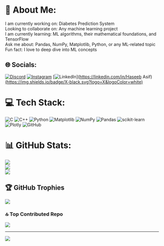 # 💫 About Me:
I am currently working on: Diabetes Prediction System<br>Looking to collaborate on: Any machine learning project<br>I am currently learning: ML algorithms, their mathematical foundations, and TensorFlow<br>Ask me about: Pandas, NumPy, Matplotlib, Python, or any ML-related topic<br>Fun fact: I love to deep dive into ML concepts


## 🌐 Socials:
[![Discord](https://img.shields.io/badge/Discord-%237289DA.svg?logo=discord&logoColor=white)](https://discord.gg/https://discord.gg/j88G4scm) [![Instagram](https://img.shields.io/badge/Instagram-%23E4405F.svg?logo=Instagram&logoColor=white)](https://instagram.com/haseebb_asif) [![LinkedIn](https://img.shields.io/badge/LinkedIn-%230077B5.svg?logo=linkedin&logoColor=white)](https://linkedin.com/in/Haseeb Asif) [(https://img.shields.io/badge/X-black.svg?logo=X&logoColor=white)](https://x.com/haseebreyli) 

# 💻 Tech Stack:
![C](https://img.shields.io/badge/c-%2300599C.svg?style=for-the-badge&logo=c&logoColor=white) ![C++](https://img.shields.io/badge/c++-%2300599C.svg?style=for-the-badge&logo=c%2B%2B&logoColor=white) ![Python](https://img.shields.io/badge/python-3670A0?style=for-the-badge&logo=python&logoColor=ffdd54) ![Matplotlib](https://img.shields.io/badge/Matplotlib-%23ffffff.svg?style=for-the-badge&logo=Matplotlib&logoColor=black) ![NumPy](https://img.shields.io/badge/numpy-%23013243.svg?style=for-the-badge&logo=numpy&logoColor=white) ![Pandas](https://img.shields.io/badge/pandas-%23150458.svg?style=for-the-badge&logo=pandas&logoColor=white) ![scikit-learn](https://img.shields.io/badge/scikit--learn-%23F7931E.svg?style=for-the-badge&logo=scikit-learn&logoColor=white) ![Plotly](https://img.shields.io/badge/Plotly-%233F4F75.svg?style=for-the-badge&logo=plotly&logoColor=white) ![GitHub](https://img.shields.io/badge/github-%23121011.svg?style=for-the-badge&logo=github&logoColor=white)
# 📊 GitHub Stats:
![](https://github-readme-stats.vercel.app/api?username=HaseebAsif7&theme=vision-friendly-dark&hide_border=false&include_all_commits=true&count_private=false)<br/>
![](https://github-readme-streak-stats.herokuapp.com/?user=HaseebAsif7&theme=vision-friendly-dark&hide_border=false)<br/>
![](https://github-readme-stats.vercel.app/api/top-langs/?username=HaseebAsif7&theme=vision-friendly-dark&hide_border=false&include_all_commits=true&count_private=false&layout=compact)

## 🏆 GitHub Trophies
![](https://github-profile-trophy.vercel.app/?username=HaseebAsif7&theme=vision-friendly-dark&no-frame=false&no-bg=true&margin-w=4)


### 🔝 Top Contributed Repo
![](https://github-contributor-stats.vercel.app/api?username=HaseebAsif7&limit=5&theme=dark&combine_all_yearly_contributions=true)

---
[![](https://visitcount.itsvg.in/api?id=HaseebAsif7&icon=9&color=12)](https://visitcount.itsvg.in)

<!-- Proudly created with GPRM ( https://gprm.itsvg.in ) -->
